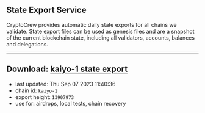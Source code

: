 ## State Export Service
CryptoCrew provides automatic daily state exports for all chains we validate. State export files can be used as genesis files and are a snapshot of the current blockchain state, including all validators, accounts, balances and delegations.

---
**Download: [kaiyo-1 state export](https://dl.ccvalidators.com/SERVICE/kujira/kaiyo-1_export_13907973.json)**
---

- last updated: Thu Sep 07 2023 11:40:36
- chain id: `kaiyo-1`
- export height: `13907973`
- use for: airdrops, local tests, chain recovery
